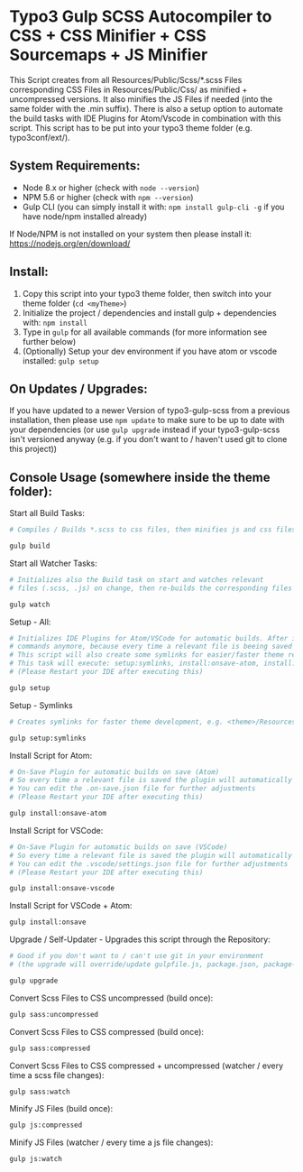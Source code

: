 # Typo3 Gulp SCSS Autocompiler to CSS + CSS Minifier + CSS Sourcemaps + JS Minifier

This Script creates from all Resources/Public/Scss/\*.scss Files corresponding CSS Files in Resources/Public/Css/ as minified + uncompressed versions. It also minifies the JS Files if needed (into the same folder with the .min suffix). There is also a setup option to automate the build tasks with IDE Plugins for Atom/Vscode in combination with this script. This script has to be put into your typo3 theme folder (e.g. typo3conf/ext/<yourTheme>).

## System Requirements:

- Node 8.x or higher (check with `node --version`)
- NPM 5.6 or higher (check with `npm --version`)
- Gulp CLI (you can simply install it with: `npm install gulp-cli -g` if you have node/npm installed already)

If Node/NPM is not installed on your system then please install it: https://nodejs.org/en/download/

## Install:

1. Copy this script into your typo3 theme folder, then switch into your theme folder (`cd <myTheme>`)
2. Initialize the project / dependencies and install gulp + dependencies with: `npm install`
3. Type in `gulp` for all available commands (for more information see further below)
4. (Optionally) Setup your dev environment if you have atom or vscode installed: `gulp setup`

## On Updates / Upgrades:

If you have updated to a newer Version of typo3-gulp-scss from a previous installation, then please use `npm update` to make sure to be up to date with your dependencies (or use `gulp upgrade` instead if your typo3-gulp-scss isn't versioned anyway (e.g. if you don't want to / haven't used git to clone this project))

## Console Usage (somewhere inside the theme folder):

Start all Build Tasks:

```bash
# Compiles / Builds *.scss to css files, then minifies js and css files and creates css source maps

gulp build
```

Start all Watcher Tasks:

```bash
# Initializes also the Build task on start and watches relevant
# files (.scss, .js) on change, then re-builds the corresponding files

gulp watch
```

Setup - All:

```bash
# Initializes IDE Plugins for Atom/VSCode for automatic builds. After installing it, you won't need those console build/watch
# commands anymore, because every time a relevant file is beeing saved by Atom/VSCode the code will get build automatically
# This script will also create some symlinks for easier/faster theme resources handling (see the command gulp setup:symlinks)
# This task will execute: setup:symlinks, install:onsave-atom, install:onsave-vscode
# (Please Restart your IDE after executing this)

gulp setup
```

Setup - Symlinks

```bash
# Creates symlinks for faster theme development, e.g. <theme>/Resources/Images to fileadmin/<theme>/themeResources

gulp setup:symlinks
```

Install Script for Atom:

```bash
# On-Save Plugin for automatic builds on save (Atom)
# So every time a relevant file is saved the plugin will automatically execute the build command
# You can edit the .on-save.json file for further adjustments
# (Please Restart your IDE after executing this)

gulp install:onsave-atom
```

Install Script for VSCode:

```bash
# On-Save Plugin for automatic builds on save (VSCode)
# So every time a relevant file is saved the plugin will automatically execute the build command
# You can edit the .vscode/settings.json file for further adjustments
# (Please Restart your IDE after executing this)

gulp install:onsave-vscode
```

Install Script for VSCode + Atom:

```bash
gulp install:onsave
```

Upgrade / Self-Updater - Upgrades this script through the Repository:

```bash
# Good if you don't want to / can't use git in your environment
# (the upgrade will override/update gulpfile.js, package.json, package-lock.json and will start npm update)

gulp upgrade
```

Convert Scss Files to CSS uncompressed (build once):

```bash
gulp sass:uncompressed
```

Convert Scss Files to CSS compressed (build once):

```bash
gulp sass:compressed
```

Convert Scss Files to CSS compressed + uncompressed (watcher / every time a scss file changes):

```bash
gulp sass:watch
```

Minify JS Files (build once):

```bash
gulp js:compressed
```

Minify JS Files (watcher / every time a js file changes):

```bash
gulp js:watch
```
